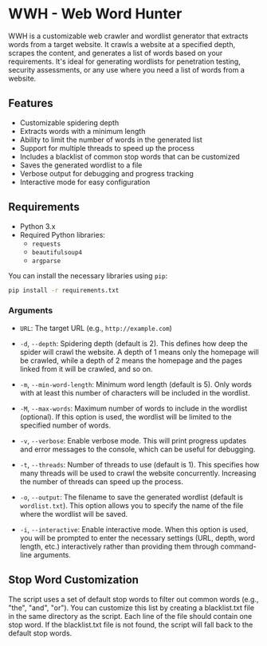# WWH - Web Word Hunter

WWH is a customizable web crawler and wordlist generator that extracts words from a target website. It crawls a website at a specified depth, scrapes the content, and generates a list of words based on your requirements. It's ideal for generating wordlists for penetration testing, security assessments, or any use where you need a list of words from a website.

## Features

- Customizable spidering depth
- Extracts words with a minimum length
- Ability to limit the number of words in the generated list
- Support for multiple threads to speed up the process
- Includes a blacklist of common stop words that can be customized
- Saves the generated wordlist to a file
- Verbose output for debugging and progress tracking
- Interactive mode for easy configuration

## Requirements

- Python 3.x
- Required Python libraries:
  - `requests`
  - `beautifulsoup4`
  - `argparse`

You can install the necessary libraries using `pip`:

```bash
pip install -r requirements.txt
```

### Arguments

- `URL`: The target URL (e.g., `http://example.com`)
  
- `-d`, `--depth`: Spidering depth (default is 2). This defines how deep the spider will crawl the website. A depth of 1 means only the homepage will be crawled, while a depth of 2 means the homepage and the pages linked from it will be crawled, and so on.

- `-m`, `--min-word-length`: Minimum word length (default is 5). Only words with at least this number of characters will be included in the wordlist.

- `-M`, `--max-words`: Maximum number of words to include in the wordlist (optional). If this option is used, the wordlist will be limited to the specified number of words.

- `-v`, `--verbose`: Enable verbose mode. This will print progress updates and error messages to the console, which can be useful for debugging.

- `-t`, `--threads`: Number of threads to use (default is 1). This specifies how many threads will be used to crawl the website concurrently. Increasing the number of threads can speed up the process.

- `-o`, `--output`: The filename to save the generated wordlist (default is `wordlist.txt`). This option allows you to specify the name of the file where the wordlist will be saved.

- `-i`, `--interactive`: Enable interactive mode. When this option is used, you will be prompted to enter the necessary settings (URL, depth, word length, etc.) interactively rather than providing them through command-line arguments.


## Stop Word Customization

The script uses a set of default stop words to filter out common words (e.g., "the", "and", "or"). You can customize this list by creating a blacklist.txt file in the same directory as the script. Each line of the file should contain one stop word. If the blacklist.txt file is not found, the script will fall back to the default stop words.
